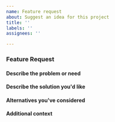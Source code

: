 ```yaml
---
name: Feature request
about: Suggest an idea for this project
title: ''
labels: ''
assignees: ''

---
```


### Feature Request
#### Describe the problem or need
<!-- Is your feature request related to a problem? Give a clear and concise description of what the problem is. Ex. I'm always frustrated when [...] -->

#### Describe the solution you'd like
<!-- A clear and concise description of what you want to happen. -->

#### Alternatives you've considered
<!-- A clear and concise description of any alternative solutions or features you've considered. -->

#### Additional context
<!-- Add any other context or screenshots about the feature request here. -->
